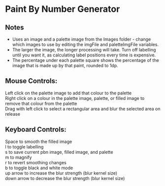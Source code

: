 # Paint By Number Generator

## Notes
* Uses an image and a palette image from the Images folder - change which images to use by editing the imgFile and paletteImgFile variables.  
* The larger the image, the longer processing will take. Turn off labelling until you want it, as calculating label positions every time is expensive.  
* The percentage under each palette square shows the percentage of the image that is made up by that paint, rounded to 1dp.  

## Mouse Controls:  
Left click on the palette image to add that colour to the palette  
Right click on a colour in the palette image, palette, or filled image to remove that colour from the palette  
Drag with left click to select a rectangular area and blur the selected area on release
  
## Keyboard Controls:  
Space to smooth the filled image  
l to toggle labelling  
s to save current pbn image, filled image, and palette  
m to magnify  
r to revert smoothing changes  
b to toggle black and white mode  
up arrow to increase the blur strength (blur kernel size)  
down arrow to decrease the blur strength (blur kernel size)  


